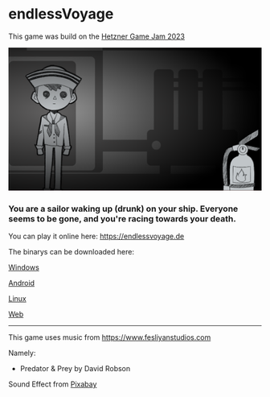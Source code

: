# endlessVoyage
This game was build on the [Hetzner Game Jam 2023](https://gamejam.hetzner.com)

![](gameScreenhot.png)

### You are a sailor waking up (drunk) on your ship. Everyone seems to be gone, and you're racing towards your death.

You can play it online here: https://endlessvoyage.de

The binarys can be downloaded here: 

[Windows](https://endlessvoyage.de/endlessvoyage_windows.zip)

[Android](https://endlessvoyage.de/endlessvoyage_android.zip)

[Linux](https://endlessvoyage.de/endlessvoyage_linux.zip)

[Web](https://endlessvoyage.de/endlessvoyage_web.zip)

---

This game uses music from https://www.fesliyanstudios.com

Namely:
- Predator & Prey by David Robson

Sound Effect from <a href="https://pixabay.com/sound-effects/?utm_source=link-attribution&utm_medium=referral&utm_campaign=music&utm_content=30253">Pixabay</a>

